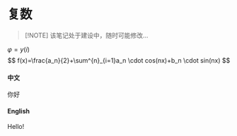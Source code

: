 # 复数

> [!NOTE]   该笔记处于建设中，随时可能修改...

$\varphi=y(i)$
$$
f(x)=\frac{a_n}{2}+\sum^{n}_{i=1}a_n \cdot cos(nx)+b_n \cdot sin(nx)
$$
<!-- tabs:start -->

#### **中文**

你好

#### **English**

Hello!

<!-- tabs:end -->

